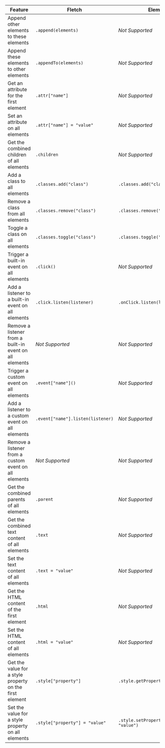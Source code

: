 Feature                                                 | Fletch                            | ElementList
--------------------------------------------------------|-----------------------------------|------------------------------------------
Append other elements to these elements                 | `.append(elements)`               | _Not Supported_
Append these elements to other elements                 | `.appendTo(elements)`             | _Not Supported_
Get an attribute for the first element                  | `.attr["name"]`                   | _Not Supported_
Set an attribute on all elements                        | `.attr["name"] = "value"`         | _Not Supported_
Get the combined children of all elements               | `.children`                       | _Not Supported_
Add a class to all elements                             | `.classes.add("class")`           | `.classes.add("class")`
Remove a class from all elements                        | `.classes.remove("class")`        | `.classes.remove("class")`
Toggle a class on all elements                          | `.classes.toggle("class")`        | `.classes.toggle("class")`
Trigger a built-in event on all elements                | `.click()`                        | _Not Supported_
Add a listener to a built-in event on all elements      | `.click.listen(listener)`         | `.onClick.listen(listener)`
Remove a listener from a built-in event on all elements | _Not Supported_                   | _Not Supported_
Trigger a custom event on all elements                  | `.event["name"]()`                | _Not Supported_
Add a listener to a custom event on all elements        | `.event["name"].listen(listener)` | _Not Supported_
Remove a listener from a custom event on all elements   | _Not Supported_                   | _Not Supported_
Get the combined parents of all elements                | `.parent`                         | _Not Supported_
Get the combined text content of all elements           | `.text`                           | _Not Supported_
Set the text content of all elements                    | `.text = "value"`                 | _Not Supported_
Get the HTML content of the first element               | `.html`                           | _Not Supported_
Set the HTML content of all elements                    | `.html = "value"`                 | _Not Supported_
Get the value for a style property on the first element | `.style["property"]`              | `.style.getPropertyValue("property")`
Set the value for a style property on all elements      | `.style["property"] = "value"`    | `.style.setProperty("property", "value")`